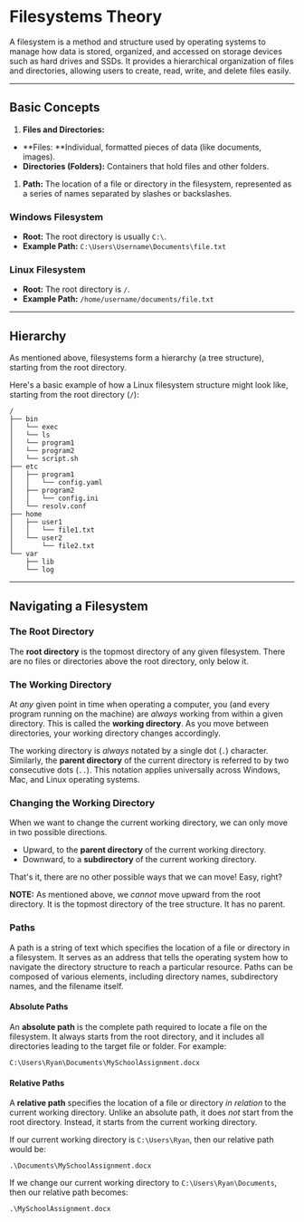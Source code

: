 # Filesystems Theory

A filesystem is a method and structure used by operating systems to manage how
 data is stored, organized, and accessed on storage devices such as hard
 drives and SSDs. It provides a hierarchical organization of files and
 directories, allowing users to create, read, write, and delete files easily.

---

## Basic Concepts

1. **Files and Directories:**
  - **Files: **Individual, formatted pieces of data (like documents, images).
  - **Directories (Folders):** Containers that hold files and other folders.
1. **Path:** The location of a file or directory in the filesystem,
   represented as a series of names separated by slashes or backslashes.

### Windows Filesystem

- **Root:** The root directory is usually `C:\`.
- **Example Path:** `C:\Users\Username\Documents\file.txt`

### Linux Filesystem

- **Root:** The root directory is `/`.
- **Example Path:** `/home/username/documents/file.txt`

---

## Hierarchy

As mentioned above, filesystems form a hierarchy (a tree structure), starting
 from the root directory.

Here's a basic example of how a Linux filesystem structure might look like,
 starting from the root directory (`/`):

```
/
├── bin
│   └── exec
│   └── ls
│   └── program1
│   └── program2
│   └── script.sh
├── etc
│   ├── program1
│   │   └── config.yaml
│   ├── program2
│   │   └── config.ini
│   └── resolv.conf
├── home
│   ├── user1
│   │   └── file1.txt
│   └── user2
│       └── file2.txt
└── var
    ├── lib
    └── log
```

---

## Navigating a Filesystem

### The Root Directory

The **root directory** is the topmost directory of any given filesystem. There
 are no files or directories above the root directory, only below it.

### The Working Directory

At *any* given point in time when operating a computer, you (and every program
 running on the machine) are *always* working from within a given directory.
 This is called the **working directory**. As you move between directories,
 your working directory changes accordingly.

The working directory is *always* notated by a single dot (`.`) character.
 Similarly, the **parent directory** of the current directory is referred to
 by two consecutive dots (`..`). This notation applies universally across
 Windows, Mac, and Linux operating systems.

### Changing the Working Directory

When we want to change the current working directory, we can only move in two
 possible directions.

- Upward, to the **parent directory** of the current working directory.
- Downward, to a **subdirectory** of the current working directory.

That's it, there are no other possible ways that we can move! Easy, right?

**NOTE:** As mentioned above, we *cannot* move upward from the root directory.
 It is the topmost directory of the tree structure. It has no parent.

### Paths

A path is a string of text which specifies the location of a file or directory
 in a filesystem. It serves as an address that tells the operating system how
 to navigate the directory structure to reach a particular resource. Paths can
 be composed of various elements, including directory names, subdirectory
 names, and the filename itself.

#### Absolute Paths

An **absolute path** is the complete path required to locate a file on the
 filesystem. It always starts from the root directory, and it includes all
 directories leading to the target file or folder. For example:

```
C:\Users\Ryan\Documents\MySchoolAssignment.docx
```

#### Relative Paths

A **relative path** specifies the location of a file or directory *in relation*
 to the current working directory. Unlike an absolute path, it does *not* start
 from the root directory. Instead, it starts from the current working directory.

If our current working directory is `C:\Users\Ryan`, then our relative path
 would be:

```
.\Documents\MySchoolAssignment.docx
```

If we change our current working directory to `C:\Users\Ryan\Documents`, then
 our relative path becomes:

```
.\MySchoolAssignment.docx
```
